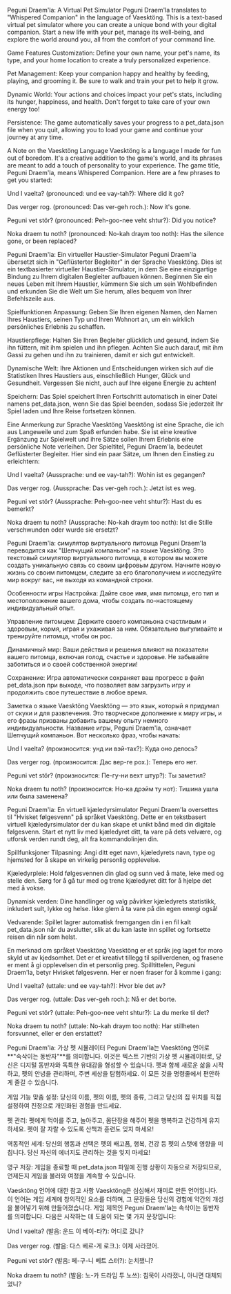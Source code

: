 Peguni Draem'la: A Virtual Pet Simulator
Peguni Draem'la translates to "Whispered Companion" in the language of Vaesktöng. This is a text-based virtual pet simulator where you can create a unique bond with your digital companion. Start a new life with your pet, manage its well-being, and explore the world around you, all from the comfort of your command line.

Game Features
Customization: Define your own name, your pet's name, its type, and your home location to create a truly personalized experience.

Pet Management: Keep your companion happy and healthy by feeding, playing, and grooming it. Be sure to walk and train your pet to help it grow.

Dynamic World: Your actions and choices impact your pet's stats, including its hunger, happiness, and health. Don't forget to take care of your own energy too!

Persistence: The game automatically saves your progress to a pet_data.json file when you quit, allowing you to load your game and continue your journey at any time.

A Note on the Vaesktöng Language
Vaesktöng is a language I made for fun out of boredom. It's a creative addition to the game's world, and its phrases are meant to add a touch of personality to your experience. The game title, Peguni Draem'la, means Whispered Companion. Here are a few phrases to get you started:

Und I vaelta? (pronounced: und ee vay-tah?): Where did it go?

Das verger rog. (pronounced: Das ver-geh roch.): Now it's gone.

Peguni vet stör? (pronounced: Peh-goo-nee veht shtur?): Did you notice?

Noka draem tu noth? (pronounced: No-kah draym too noth): Has the silence gone, or been replaced?

Peguni Draem'la: Ein virtueller Haustier-Simulator
Peguni Draem'la übersetzt sich in "Geflüsterter Begleiter" in der Sprache Vaesktöng. Dies ist ein textbasierter virtueller Haustier-Simulator, in dem Sie eine einzigartige Bindung zu Ihrem digitalen Begleiter aufbauen können. Beginnen Sie ein neues Leben mit Ihrem Haustier, kümmern Sie sich um sein Wohlbefinden und erkunden Sie die Welt um Sie herum, alles bequem von Ihrer Befehlszeile aus.

Spielfunktionen
Anpassung: Geben Sie Ihren eigenen Namen, den Namen Ihres Haustiers, seinen Typ und Ihren Wohnort an, um ein wirklich persönliches Erlebnis zu schaffen.

Haustierpflege: Halten Sie Ihren Begleiter glücklich und gesund, indem Sie ihn füttern, mit ihm spielen und ihn pflegen. Achten Sie auch darauf, mit ihm Gassi zu gehen und ihn zu trainieren, damit er sich gut entwickelt.

Dynamische Welt: Ihre Aktionen und Entscheidungen wirken sich auf die Statistiken Ihres Haustiers aus, einschließlich Hunger, Glück und Gesundheit. Vergessen Sie nicht, auch auf Ihre eigene Energie zu achten!

Speichern: Das Spiel speichert Ihren Fortschritt automatisch in einer Datei namens pet_data.json, wenn Sie das Spiel beenden, sodass Sie jederzeit Ihr Spiel laden und Ihre Reise fortsetzen können.

Eine Anmerkung zur Sprache Vaesktöng
Vaesktöng ist eine Sprache, die ich aus Langeweile und zum Spaß erfunden habe. Sie ist eine kreative Ergänzung zur Spielwelt und ihre Sätze sollen Ihrem Erlebnis eine persönliche Note verleihen. Der Spieltitel, Peguni Draem'la, bedeutet Geflüsterter Begleiter. Hier sind ein paar Sätze, um Ihnen den Einstieg zu erleichtern:

Und I vaelta? (Aussprache: und ee vay-tah?): Wohin ist es gegangen?

Das verger rog. (Aussprache: Das ver-geh roch.): Jetzt ist es weg.

Peguni vet stör? (Aussprache: Peh-goo-nee veht shtur?): Hast du es bemerkt?

Noka draem tu noth? (Aussprache: No-kah draym too noth): Ist die Stille verschwunden oder wurde sie ersetzt?

Peguni Draem'la: симулятор виртуального питомца
Peguni Draem'la переводится как "Шепчущий компаньон" на языке Vaesktöng. Это текстовый симулятор виртуального питомца, в котором вы можете создать уникальную связь со своим цифровым другом. Начните новую жизнь со своим питомцем, следите за его благополучием и исследуйте мир вокруг вас, не выходя из командной строки.

Особенности игры
Настройка: Дайте свое имя, имя питомца, его тип и местоположение вашего дома, чтобы создать по-настоящему индивидуальный опыт.

Управление питомцем: Держите своего компаньона счастливым и здоровым, кормя, играя и ухаживая за ним. Обязательно выгуливайте и тренируйте питомца, чтобы он рос.

Динамичный мир: Ваши действия и решения влияют на показатели вашего питомца, включая голод, счастье и здоровье. Не забывайте заботиться и о своей собственной энергии!

Сохранение: Игра автоматически сохраняет ваш прогресс в файл pet_data.json при выходе, что позволяет вам загрузить игру и продолжить свое путешествие в любое время.

Заметка о языке Vaesktöng
Vaesktöng — это язык, который я придумал от скуки и для развлечения. Это творческое дополнение к миру игры, и его фразы призваны добавить вашему опыту немного индивидуальности. Название игры, Peguni Draem'la, означает Шепчущий компаньон. Вот несколько фраз, чтобы начать:

Und I vaelta? (произносится: унд ии вэй-тах?): Куда оно делось?

Das verger rog. (произносится: Дас вер-ге рох.): Теперь его нет.

Peguni vet stör? (произносится: Пе-гу-ни вехт штур?): Ты заметил?

Noka draem tu noth? (произносится: Но-ка дрэйм ту нот): Тишина ушла или была заменена?

Peguni Draem'la: En virtuell kjæledyrsimulator
Peguni Draem'la oversettes til "Hvisket følgesvenn" på språket Vaesktöng. Dette er en tekstbasert virtuell kjæledyrsimulator der du kan skape et unikt bånd med din digitale følgesvenn. Start et nytt liv med kjæledyret ditt, ta vare på dets velvære, og utforsk verden rundt deg, alt fra kommandolinjen din.

Spillfunksjoner
Tilpasning: Angi ditt eget navn, kjæledyrets navn, type og hjemsted for å skape en virkelig personlig opplevelse.

Kjæledyrpleie: Hold følgesvennen din glad og sunn ved å mate, leke med og stelle den. Sørg for å gå tur med og trene kjæledyret ditt for å hjelpe det med å vokse.

Dynamisk verden: Dine handlinger og valg påvirker kjæledyrets statistikk, inkludert sult, lykke og helse. Ikke glem å ta vare på din egen energi også!

Vedvarende: Spillet lagrer automatisk fremgangen din i en fil kalt pet_data.json når du avslutter, slik at du kan laste inn spillet og fortsette reisen din når som helst.

En merknad om språket Vaesktöng
Vaesktöng er et språk jeg laget for moro skyld ut av kjedsomhet. Det er et kreativt tillegg til spillverdenen, og frasene er ment å gi opplevelsen din et personlig preg. Spilltittelen, Peguni Draem'la, betyr Hvisket følgesvenn. Her er noen fraser for å komme i gang:

Und I vaelta? (uttale: und ee vay-tah?): Hvor ble det av?

Das verger rog. (uttale: Das ver-geh roch.): Nå er det borte.

Peguni vet stör? (uttale: Peh-goo-nee veht shtur?): La du merke til det?

Noka draem tu noth? (uttale: No-kah draym too noth): Har stillheten forsvunnet, eller er den erstattet?

Peguni Draem'la: 가상 펫 시뮬레이터
Peguni Draem'la는 Vaesktöng 언어로 **"속삭이는 동반자"**를 의미합니다. 이것은 텍스트 기반의 가상 펫 시뮬레이터로, 당신은 디지털 동반자와 독특한 유대감을 형성할 수 있습니다. 펫과 함께 새로운 삶을 시작하고, 펫의 안녕을 관리하며, 주변 세상을 탐험하세요. 이 모든 것을 명령줄에서 편안하게 즐길 수 있습니다.

게임 기능
맞춤 설정: 당신의 이름, 펫의 이름, 펫의 종류, 그리고 당신의 집 위치를 직접 설정하여 진정으로 개인화된 경험을 만드세요.

펫 관리: 펫에게 먹이를 주고, 놀아주고, 몸단장을 해주어 펫을 행복하고 건강하게 유지하세요. 펫이 잘 자랄 수 있도록 산책과 훈련도 잊지 마세요!

역동적인 세계: 당신의 행동과 선택은 펫의 배고픔, 행복, 건강 등 펫의 스탯에 영향을 미칩니다. 당신 자신의 에너지도 관리하는 것을 잊지 마세요!

영구 저장: 게임을 종료할 때 pet_data.json 파일에 진행 상황이 자동으로 저장되므로, 언제든지 게임을 불러와 여정을 계속할 수 있습니다.

Vaesktöng 언어에 대한 참고 사항
Vaesktöng은 심심해서 재미로 만든 언어입니다. 이 언어는 게임 세계에 창의적인 요소를 더하며, 그 문장들은 당신의 경험에 약간의 개성을 불어넣기 위해 만들어졌습니다. 게임 제목인 Peguni Draem'la는 속삭이는 동반자를 의미합니다. 다음은 시작하는 데 도움이 되는 몇 가지 문장입니다:

Und I vaelta? (발음: 운드 이 베이-타?): 어디로 갔니?

Das verger rog. (발음: 다스 베르-게 로크.): 이제 사라졌어.

Peguni vet stör? (발음: 페-구-니 베트 스터?): 눈치챘니?

Noka draem tu noth? (발음: 노-카 드라임 투 노쓰): 침묵이 사라졌니, 아니면 대체되었니?
